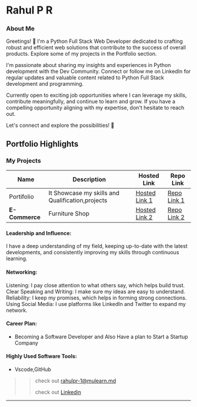 # Rahul P R

### About Me
Greetings! 👋 I'm a Python Full Stack Web Developer dedicated to crafting robust and efficient web solutions that contribute to the success of overall products. Explore some of my projects in the Portfolio section.

I'm passionate about sharing my insights and experiences in Python development with the Dev Community. Connect or follow me on LinkedIn for regular updates and valuable content related to Python Full Stack development and programming.

Currently open to exciting job opportunities where I can leverage my skills, contribute meaningfully, and continue to learn and grow. If you have a compelling opportunity aligning with my expertise, don't hesitate to reach out.

Let's connect and explore the possibilities! 🚀



## Portfolio Highlights

### My Projects

| Name                | Description                                                               | Hosted Link                              | Repo Link                                                      |
|---------------------|---------------------------------------------------------------------------|------------------------------------------|----------------------------------------------------------------|
| Portifolio  | It Showcase my skills and Qualification,projects                                           | [Hosted Link 1](https://rahul717.pythonanywhere.com/)    | [Repo Link 1](https://github.com/rahulxzoro/Portifolio.git)             |
| **E-Commerce**  | Furniture Shop                                             | [Hosted Link 2](http://rahuu.pythonanywhere.com/)    | [Repo Link 2](https://github.com/rahulxzoro/E-commerce-Furniture-shop-.git)             |

#### Leadership and Influence:

I have a deep understanding of my field, keeping up-to-date with the latest developments, and consistently improving my skills through continuous learning.

#### Networking:

Listening: I pay close attention to what others say, which helps build trust.
Clear Speaking and Writing: I make sure my ideas are easy to understand.
Reliability: I keep my promises, which helps in forming strong connections.
Using Social Media: I use platforms like LinkedIn and Twitter to expand my network.

#### Career Plan:

- Becoming a Software Developer and Also Have a plan to Start a Startup Company 


#### Highly Used Software Tools:

- Vscode,GitHub


>> check out [rahulpr-1@mulearn.md](./profiles/rahulpr-1@mulearn.md)
>> 
>> check out [Linkedin](www.linkedin.com/in/rahul-p-r-bhf4fgj55)

---
